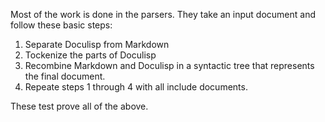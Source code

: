 <!--
(dl
    (section-meta
        (title Parser Tests)
        (subtitle The meat of the testing)
        (include
            (Subsection ./document.md) (* where all parsing starts)
            (*Subsection ./tokenizer.md) (* Building semantic information about key words.)
            (*Subsection ./doculisp.md) (* Turning tokens into Abstract Syntax Trees.)
            (*Subsection ./astBuilder.md) (*Building include document Abstract Syntax Trees.)
        )
        (id main)
    )
)
-->

Most of the work is done in the parsers. They take an input document and follow these basic steps:

1. Separate Doculisp from Markdown
2. Tockenize the parts of Doculisp
3. Recombine Markdown and Doculisp in a syntactic tree that represents the final document.
4. Repeate steps 1 through 4 with all include documents.

These test prove all of the above.

<!-- (dl (content (toc))) -->